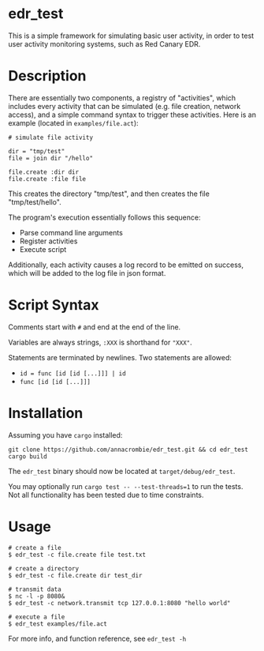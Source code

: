 # edr\_test

This is a simple framework for simulating basic user activity, in order to test
user activity monitoring systems, such as Red Canary EDR.

# Description

There are essentially two components, a registry of "activities", which includes
every activity that can be simulated (e.g. file creation, network access), and a
simple command syntax to trigger these activities.  Here is an example (located
in `examples/file.act`):

```
# simulate file activity

dir = "tmp/test"
file = join dir "/hello"

file.create :dir dir
file.create :file file
```

This creates the directory "tmp/test", and then creates the file
"tmp/test/hello".

The program's execution essentially follows this sequence:
- Parse command line arguments
- Register activities
- Execute script

Additionally, each activity causes a log record to be emitted on success, which
will be added to the log file in json format.

# Script Syntax

Comments start with `#` and end at the end of the line.

Variables are always strings, `:XXX` is shorthand for `"XXX"`.

Statements are terminated by newlines.  Two statements are allowed:
- `id = func [id [id [...]]] | id`
- `func [id [id [...]]]`

# Installation

Assuming you have `cargo` installed:

```
git clone https://github.com/annacrombie/edr_test.git && cd edr_test
cargo build
```

The `edr_test` binary should now be located at `target/debug/edr_test`.

You may optionally run `cargo test -- --test-threads=1` to run the tests.  Not
all functionality has been tested due to time constraints.

# Usage

```
# create a file
$ edr_test -c file.create file test.txt

# create a directory
$ edr_test -c file.create dir test_dir

# transmit data
$ nc -l -p 8080&
$ edr_test -c network.transmit tcp 127.0.0.1:8080 "hello world"

# execute a file
$ edr_test examples/file.act
```

For more info, and function reference, see `edr_test -h`
